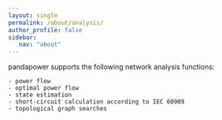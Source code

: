 ```yaml
---
layout: single
permalink: /about/analysis/
author_profile: false
sidebar:
   nav: "about" 
---
```

	
pandapower supports the following network analysis functions:

	- power flow
	- optimal power flow
	- state estimation
	- short-circuit calculation according to IEC 60909
	- topological graph searches
